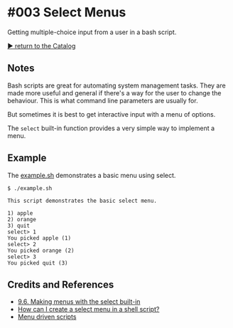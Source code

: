 # #003 Select Menus

Getting multiple-choice input from a user in a bash script.


[:arrow_forward: return to the Catalog](https://codingkata.tardate.com)

## Notes

Bash scripts are great for automating system management tasks.
They are made more useful and general if there's a way for the user to change the behaviour.
This is what command line parameters are usually for.

But sometimes it is best to get interactive input with a menu of options.

The `select` built-in function provides a very simple way to implement a menu.

## Example

The [example.sh](./example.sh) demonstrates a basic menu using select.

```
$ ./example.sh

This script demonstrates the basic select menu.

1) apple
2) orange
3) quit
select> 1
You picked apple (1)
select> 2
You picked orange (2)
select> 3
You picked quit (3)

```

## Credits and References
* [9.6. Making menus with the select built-in](http://tldp.org/LDP/Bash-Beginners-Guide/html/sect_09_06.html)
* [How can I create a select menu in a shell script?](http://askubuntu.com/questions/1705/how-can-i-create-a-select-menu-in-a-shell-script)
* [Menu driven scripts](https://bash.cyberciti.biz/guide/Menu_driven_scripts)

